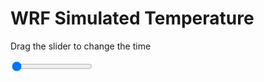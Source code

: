 <h1>WRF Simulated Temperature</h1>
<p>Drag the slider to change the time</p>

<div class="slidecontainer">
<input oninput='setImage(this)' class="slider" type="range" min="0" max="21" value="0" step="1" />
<img id='img'/>
</div>

<script>
var img = document.getElementById('img');
var img_array = ['/assets/images/wrf/t_wrfout_d01_2020-07-31_12:00:00.png',
'/assets/images/wrf/t_wrfout_d01_2020-07-31_13:00:00.png',
'/assets/images/wrf/t_wrfout_d01_2020-07-31_14:00:00.png',
'/assets/images/wrf/t_wrfout_d01_2020-07-31_15:00:00.png',
'/assets/images/wrf/t_wrfout_d01_2020-07-31_16:00:00.png',
'/assets/images/wrf/t_wrfout_d01_2020-07-31_17:00:00.png',
'/assets/images/wrf/t_wrfout_d01_2020-07-31_18:00:00.png',
'/assets/images/wrf/t_wrfout_d01_2020-07-31_19:00:00.png',
'/assets/images/wrf/t_wrfout_d01_2020-07-31_20:00:00.png',
'/assets/images/wrf/t_wrfout_d01_2020-07-31_21:00:00.png',
'/assets/images/wrf/t_wrfout_d01_2020-07-31_22:00:00.png',
'/assets/images/wrf/t_wrfout_d01_2020-07-31_23:00:00.png',
'/assets/images/wrf/t_wrfout_d01_2020-08-01_00:00:00.png',
'/assets/images/wrf/t_wrfout_d01_2020-08-01_01:00:00.png',
'/assets/images/wrf/t_wrfout_d01_2020-08-01_02:00:00.png',
'/assets/images/wrf/t_wrfout_d01_2020-08-01_03:00:00.png',
'/assets/images/wrf/t_wrfout_d01_2020-08-01_04:00:00.png',
'/assets/images/wrf/t_wrfout_d01_2020-08-01_05:00:00.png',
'/assets/images/wrf/t_wrfout_d01_2020-08-01_06:00:00.png',
'/assets/images/wrf/t_wrfout_d01_2020-08-01_07:00:00.png',
'/assets/images/wrf/t_wrfout_d01_2020-08-01_08:00:00.png',];
function setImage(obj)
{
        var value = obj.value;
        img.src = img_array[value];

}
</script>
